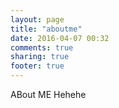 ```yaml
---
layout: page
title: "aboutme"
date: 2016-04-07 00:32
comments: true
sharing: true
footer: true
---
```


ABout ME
Hehehe